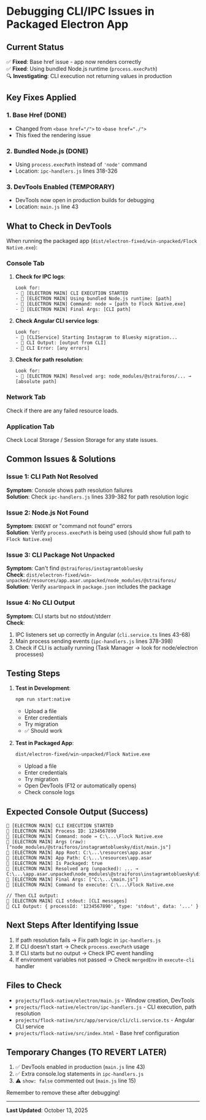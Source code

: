 # Debugging CLI/IPC Issues in Packaged Electron App

## Current Status

✅ **Fixed**: Base href issue - app now renders correctly  
✅ **Fixed**: Using bundled Node.js runtime (`process.execPath`)  
🔍 **Investigating**: CLI execution not returning values in production

## Key Fixes Applied

### 1. Base Href (DONE)
- Changed from `<base href="/">` to `<base href="./">`
- This fixed the rendering issue

### 2. Bundled Node.js (DONE)
- Using `process.execPath` instead of `'node'` command
- Location: `ipc-handlers.js` lines 318-326

### 3. DevTools Enabled (TEMPORARY)
- DevTools now open in production builds for debugging
- Location: `main.js` line 43

## What to Check in DevTools

When running the packaged app (`dist/electron-fixed/win-unpacked/Flock Native.exe`):

### Console Tab

1. **Check for IPC logs**:
   ```
   Look for: 
   - 🚀 [ELECTRON MAIN] CLI EXECUTION STARTED
   - 🚀 [ELECTRON MAIN] Using bundled Node.js runtime: [path]
   - 🚀 [ELECTRON MAIN] Command: node → [path to Flock Native.exe]
   - 🚀 [ELECTRON MAIN] Final Args: [CLI path]
   ```

2. **Check Angular CLI service logs**:
   ```
   Look for:
   - 🦅 [CLIService] Starting Instagram to Bluesky migration...
   - 🦅 CLI Output: [output from CLI]
   - 🦅 CLI Error: [any errors]
   ```

3. **Check for path resolution**:
   ```
   Look for:
   - 🚀 [ELECTRON MAIN] Resolved arg: node_modules/@straiforos/... → [absolute path]
   ```

### Network Tab

Check if there are any failed resource loads.

### Application Tab

Check Local Storage / Session Storage for any state issues.

## Common Issues & Solutions

### Issue 1: CLI Path Not Resolved

**Symptom**: Console shows path resolution failures  
**Solution**: Check `ipc-handlers.js` lines 339-382 for path resolution logic

### Issue 2: Node.js Not Found

**Symptom**: `ENOENT` or "command not found" errors  
**Solution**: Verify `process.execPath` is being used (should show full path to `Flock Native.exe`)

### Issue 3: CLI Package Not Unpacked

**Symptom**: Can't find `@straiforos/instagramtobluesky`  
**Check**: `dist/electron-fixed/win-unpacked/resources/app.asar.unpacked/node_modules/@straiforos/`  
**Solution**: Verify `asarUnpack` in `package.json` includes the package

### Issue 4: No CLI Output

**Symptom**: CLI starts but no stdout/stderr  
**Check**:
1. IPC listeners set up correctly in Angular (`cli.service.ts` lines 43-68)
2. Main process sending events (`ipc-handlers.js` lines 378-398)
3. Check if CLI is actually running (Task Manager → look for node/electron processes)

## Testing Steps

1. **Test in Development**:
   ```bash
   npm run start:native
   ```
   - Upload a file
   - Enter credentials
   - Try migration
   - ✅ Should work

2. **Test in Packaged App**:
   ```bash
   dist/electron-fixed/win-unpacked/Flock Native.exe
   ```
   - Upload a file
   - Enter credentials
   - Try migration
   - Open DevTools (F12 or automatically opens)
   - Check console logs

## Expected Console Output (Success)

```
🚀 [ELECTRON MAIN] CLI EXECUTION STARTED
🚀 [ELECTRON MAIN] Process ID: 1234567890
🚀 [ELECTRON MAIN] Command: node → C:\...\Flock Native.exe
🚀 [ELECTRON MAIN] Args (raw): ["node_modules/@straiforos/instagramtobluesky/dist/main.js"]
🚀 [ELECTRON MAIN] App Root: C:\...\resources\app.asar
🚀 [ELECTRON MAIN] App Path: C:\...\resources\app.asar
🚀 [ELECTRON MAIN] Is Packaged: true
🚀 [ELECTRON MAIN] Resolved arg (unpacked): ... → C:\...\app.asar.unpacked\node_modules\@straiforos\instagramtobluesky\dist\main.js
🚀 [ELECTRON MAIN] Final Args: ["C:\...\main.js"]
🚀 [ELECTRON MAIN] Command to execute: C:\...\Flock Native.exe

// Then CLI output:
🚀 [ELECTRON MAIN] CLI stdout: [CLI messages]
🦅 CLI Output: { processId: '1234567890', type: 'stdout', data: '...' }
```

## Next Steps After Identifying Issue

1. If path resolution fails → Fix path logic in `ipc-handlers.js`
2. If CLI doesn't start → Check `process.execPath` usage
3. If CLI starts but no output → Check IPC event handling
4. If environment variables not passed → Check `mergedEnv` in `execute-cli` handler

## Files to Check

- `projects/flock-native/electron/main.js` - Window creation, DevTools
- `projects/flock-native/electron/ipc-handlers.js` - CLI execution, path resolution
- `projects/flock-native/src/app/service/cli/cli.service.ts` - Angular CLI service
- `projects/flock-native/src/index.html` - Base href configuration

## Temporary Changes (TO REVERT LATER)

1. ✅ DevTools enabled in production (`main.js` line 43)
2. ✅ Extra console.log statements in `ipc-handlers.js`
3. ⚠️  `show: false` commented out (`main.js` line 15)

Remember to remove these after debugging!

---

**Last Updated**: October 13, 2025


